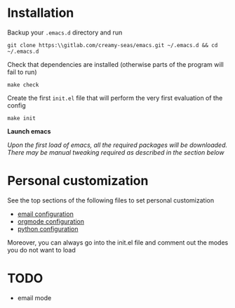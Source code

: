 # Installation #

Backup your `.emacs.d` directory and run

``` shell
git clone https:\\gitlab.com/creamy-seas/emacs.git ~/.emacs.d && cd ~/.emacs.d
```

Check that dependencies are installed (otherwise parts of the program will fail to run)
``` shell
make check
```

Create the first `init.el` file that will perform the very first evaluation of the config
``` shell
make init
```

**Launch emacs**

*Upon the first load of emacs, all the required packages will be downloaded. There may be manual tweaking required as described in the section below*


# Personal customization #
See the top sections of the following files to set personal customization
- [email configuration](./emailmode.org)
- [orgmode configuration](./org-config.org)
- [python configuration](./pythonmode.org)

Moreover, you can always go into the init.el file and comment out the modes you do not want to load

# TODO
- email mode
